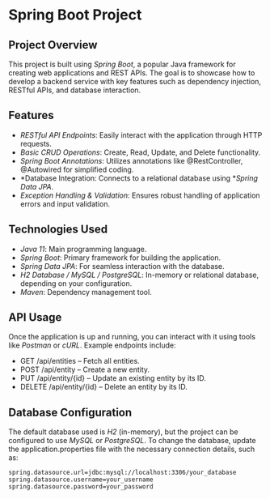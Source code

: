 # Spring Boot Project

## Project Overview
This project is built using *Spring Boot*, a popular Java framework for creating web applications and REST APIs. The goal is to showcase how to develop a backend service with key features such as dependency injection, RESTful APIs, and database interaction.

## Features
- *RESTful API Endpoints*: Easily interact with the application through HTTP requests.
- *Basic CRUD Operations*: Create, Read, Update, and Delete functionality.
- *Spring Boot Annotations*: Utilizes annotations like @RestController, @Autowired for simplified coding.
- *Database Integration: Connects to a relational database using **Spring Data JPA*.
- *Exception Handling & Validation*: Ensures robust handling of application errors and input validation.

## Technologies Used
- *Java 11*: Main programming language.
- *Spring Boot*: Primary framework for building the application.
- *Spring Data JPA*: For seamless interaction with the database.
- *H2 Database / MySQL / PostgreSQL*: In-memory or relational database, depending on your configuration.
- *Maven*: Dependency management tool.

## API Usage
Once the application is up and running, you can interact with it using tools like *Postman* or *cURL*. Example endpoints include:

- GET /api/entities – Fetch all entities.
- POST /api/entity – Create a new entity.
- PUT /api/entity/{id} – Update an existing entity by its ID.
- DELETE /api/entity/{id} – Delete an entity by its ID.

## Database Configuration
The default database used is *H2* (in-memory), but the project can be configured to use *MySQL* or *PostgreSQL*. To change the database, update the application.properties file with the necessary connection details, such as:

```properties
spring.datasource.url=jdbc:mysql://localhost:3306/your_database
spring.datasource.username=your_username
spring.datasource.password=your_password
